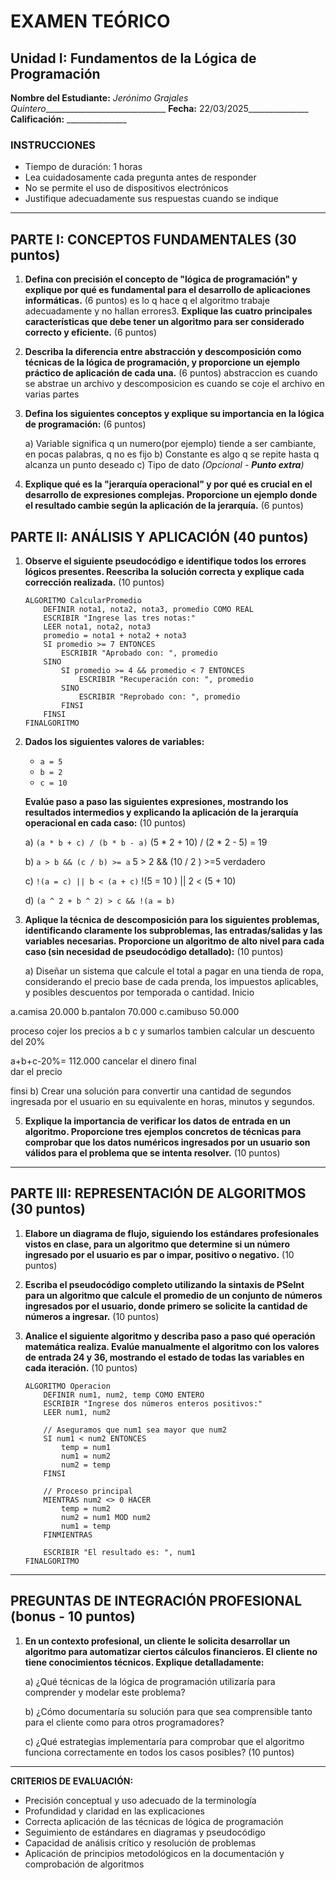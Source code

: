 # EXAMEN TEÓRICO

## Unidad I: Fundamentos de la Lógica de Programación

**Nombre del Estudiante:** _Jerónimo Grajales Quintero_______________________________
**Fecha:** 22/03/2025_______________
**Calificación:** _______________

### INSTRUCCIONES

- Tiempo de duración: 1 horas
- Lea cuidadosamente cada pregunta antes de responder
- No se permite el uso de dispositivos electrónicos
- Justifique adecuadamente sus respuestas cuando se indique

---

## PARTE I: CONCEPTOS FUNDAMENTALES (30 puntos)

1. **Defina con precisión el concepto de "lógica de programación" y explique por qué es fundamental para el desarrollo de aplicaciones informáticas.** (6 puntos)
es lo q hace q el algoritmo trabaje adecuadamente y no hallan errores3. **Explique las cuatro principales características que debe tener un algoritmo para ser considerado correcto y eficiente.** (6 puntos)

4. **Describa la diferencia entre abstracción y descomposición como técnicas de la lógica de programación, y proporcione un ejemplo práctico de aplicación de cada una.** (6 puntos)
abstraccion es cuando se abstrae un archivo y descomposicion es cuando se coje el archivo en varias partes

6. **Defina los siguientes conceptos y explique su importancia en la lógica de programación:** (6 puntos)

   a) Variable
significa q un numero(por ejemplo) tiende a ser cambiante, en pocas palabras, q no es fijo
   b) Constante
es algo q se repite hasta q alcanza un punto deseado
   c) Tipo de dato  *(Opcional - **Punto extra**)*

7. **Explique qué es la "jerarquía operacional" y por qué es crucial en el desarrollo de expresiones complejas. Proporcione un ejemplo donde el resultado cambie según la aplicación de la jerarquía.** (6 puntos)



## PARTE II: ANÁLISIS Y APLICACIÓN (40 puntos)

1. **Observe el siguiente pseudocódigo e identifique todos los errores lógicos presentes. Reescriba la solución correcta y explique cada corrección realizada.** (10 puntos)

    ```psc
    ALGORITMO CalcularPromedio
        DEFINIR nota1, nota2, nota3, promedio COMO REAL
        ESCRIBIR "Ingrese las tres notas:"
        LEER nota1, nota2, nota3
        promedio = nota1 + nota2 + nota3
        SI promedio >= 7 ENTONCES
            ESCRIBIR "Aprobado con: ", promedio
        SINO
            SI promedio >= 4 && promedio < 7 ENTONCES
                ESCRIBIR "Recuperación con: ", promedio
            SINO
                ESCRIBIR "Reprobado con: ", promedio
            FINSI
        FINSI
    FINALGORITMO
    ```

2. **Dados los siguientes valores de variables:**
   - `a = 5`
   - `b = 2`
   - `c = 10`

   **Evalúe paso a paso las siguientes expresiones, mostrando los resultados intermedios y explicando la aplicación de la jerarquía operacional en cada caso:** (10 puntos)

   a) `(a * b + c) / (b * b - a)`     (5  *  2   +   10) / (2  *  2  -  5) = 19

   b) `a > b && (c / b) >= a`       5 > 2 && (10 / 2 ) >=5   verdadero 

   c) `!(a = c) || b < (a + c)`   !(5 = 10 ) || 2 < (5 + 10)  

   d) `(a ^ 2 + b ^ 2) > c && !(a = b)`   

3. **Aplique la técnica de descomposición para los siguientes problemas, identificando claramente los subproblemas, las entradas/salidas y las variables necesarias. Proporcione un algoritmo de alto nivel para cada caso (sin necesidad de pseudocódigo detallado):** (10 puntos)

   a) Diseñar un sistema que calcule el total a pagar en una tienda de ropa, considerando el precio base de cada prenda, los impuestos aplicables, y posibles descuentos por temporada o cantidad.
Inicio

a.camisa 20.000
b.pantalon 70.000
c.camibuso 50.000

proceso
cojer los precios a b c y sumarlos tambien calcular un descuento del 20%

a+b+c-20%= 112.000
cancelar el dinero 
final  
dar el precio

finsi
   b) Crear una solución para convertir una cantidad de segundos ingresada por el usuario en su equivalente en horas, minutos y segundos.

5. **Explique la importancia de verificar los datos de entrada en un algoritmo. Proporcione tres ejemplos concretos de técnicas para comprobar que los datos numéricos ingresados por un usuario son válidos para el problema que se intenta resolver.** (10 puntos)

---

## PARTE III: REPRESENTACIÓN DE ALGORITMOS (30 puntos)

1. **Elabore un diagrama de flujo, siguiendo los estándares profesionales vistos en clase, para un algoritmo que determine si un número ingresado por el usuario es par o impar, positivo o negativo.** (10 puntos)

2. **Escriba el pseudocódigo completo utilizando la sintaxis de PSeInt para un algoritmo que calcule el promedio de un conjunto de números ingresados por el usuario, donde primero se solicite la cantidad de números a ingresar.** (10 puntos)

3. **Analice el siguiente algoritmo y describa paso a paso qué operación matemática realiza. Evalúe manualmente el algoritmo con los valores de entrada 24 y 36, mostrando el estado de todas las variables en cada iteración.** (10 puntos)

    ```psc
    ALGORITMO Operacion
        DEFINIR num1, num2, temp COMO ENTERO
        ESCRIBIR "Ingrese dos números enteros positivos:"
        LEER num1, num2
        
        // Aseguramos que num1 sea mayor que num2
        SI num1 < num2 ENTONCES
            temp = num1
            num1 = num2
            num2 = temp
        FINSI
        
        // Proceso principal
        MIENTRAS num2 <> 0 HACER
            temp = num2
            num2 = num1 MOD num2
            num1 = temp
        FINMIENTRAS
        
        ESCRIBIR "El resultado es: ", num1
    FINALGORITMO
    ```

---

## PREGUNTAS DE INTEGRACIÓN PROFESIONAL (bonus - 10 puntos)

1. **En un contexto profesional, un cliente le solicita desarrollar un algoritmo para automatizar ciertos cálculos financieros. El cliente no tiene conocimientos técnicos. Explique detalladamente:**

   a) ¿Qué técnicas de la lógica de programación utilizaría para comprender y modelar este problema?

   b) ¿Cómo documentaría su solución para que sea comprensible tanto para el cliente como para otros programadores?

   c) ¿Qué estrategias implementaría para comprobar que el algoritmo funciona correctamente en todos los casos posibles? (10 puntos)

---

**CRITERIOS DE EVALUACIÓN:**

- Precisión conceptual y uso adecuado de la terminología
- Profundidad y claridad en las explicaciones
- Correcta aplicación de las técnicas de lógica de programación
- Seguimiento de estándares en diagramas y pseudocódigo
- Capacidad de análisis crítico y resolución de problemas
- Aplicación de principios metodológicos en la documentación y comprobación de algoritmos
